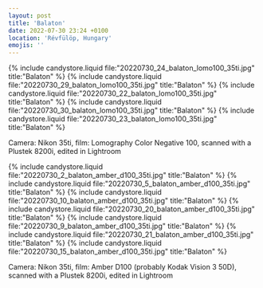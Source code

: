 ```yaml
---
layout: post
title: 'Balaton'
date: 2022-07-30 23:24 +0100
location: 'Révfülöp, Hungary'
emojis: ''
---
```


{% include candystore.liquid file:"20220730_24_balaton_lomo100_35ti.jpg" title:"Balaton" %}
{% include candystore.liquid file:"20220730_29_balaton_lomo100_35ti.jpg" title:"Balaton" %}
{% include candystore.liquid file:"20220730_22_balaton_lomo100_35ti.jpg" title:"Balaton" %}
{% include candystore.liquid file:"20220730_30_balaton_lomo100_35ti.jpg" title:"Balaton" %}
{% include candystore.liquid file:"20220730_23_balaton_lomo100_35ti.jpg" title:"Balaton" %}

Camera: Nikon 35ti, film: Lomography Color Negative 100, scanned with a Plustek 8200i, edited in Lightroom

{% include candystore.liquid file:"20220730_2_balaton_amber_d100_35ti.jpg" title:"Balaton" %}
{% include candystore.liquid file:"20220730_5_balaton_amber_d100_35ti.jpg" title:"Balaton" %}
{% include candystore.liquid file:"20220730_10_balaton_amber_d100_35ti.jpg" title:"Balaton" %}
{% include candystore.liquid file:"20220730_20_balaton_amber_d100_35ti.jpg" title:"Balaton" %}
{% include candystore.liquid file:"20220730_9_balaton_amber_d100_35ti.jpg" title:"Balaton" %}
{% include candystore.liquid file:"20220730_21_balaton_amber_d100_35ti.jpg" title:"Balaton" %}
{% include candystore.liquid file:"20220730_15_balaton_amber_d100_35ti.jpg" title:"Balaton" %}

Camera: Nikon 35ti, film: Amber D100 (probably Kodak Vision 3 50D), scanned with a Plustek 8200i, edited in Lightroom